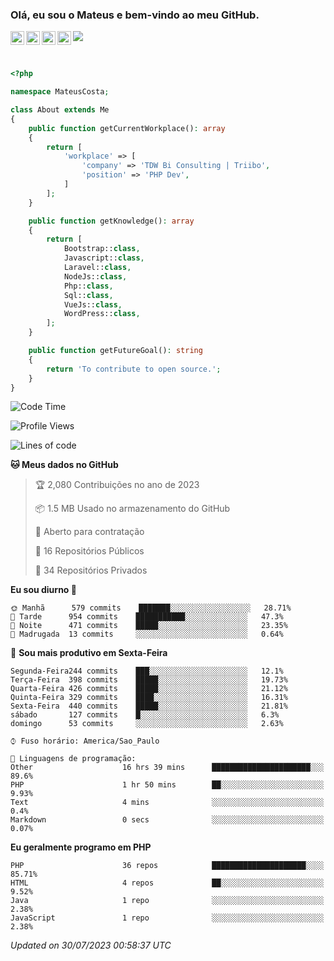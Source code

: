 
### Olá, eu sou o Mateus e bem-vindo ao meu GitHub.

<a href="https://costamateus.com.br/">
  <img align="left" alt="MLC" width="22px" src="https://www.costamateus.com.br/favicon.ico" />
</a>
<a href="https://www.linkedin.com/in/costamateus6/">
  <img align="left" alt="LinkedIn Mateus" width="22px" src="https://cdn.jsdelivr.net/npm/simple-icons@v3/icons/linkedin.svg" />
</a>
<a href="https://www.instagram.com/mateuslc6/">
  <img align="left" alt="Instagram Mateus" width="22px" src="https://cdn.jsdelivr.net/npm/simple-icons@v3/icons/instagram.svg" />
</a>
<a href="https://www.facebook.com/costamateus6/">
  <img align="left" alt="Facebook Mateus" width="22px" src="https://cdn.jsdelivr.net/npm/simple-icons@3.13.0/icons/facebook.svg" />
</a>

![](https://visitor-badge.glitch.me/badge?page_id=costamateus.costamateus)

<br />

```php
<?php

namespace MateusCosta;

class About extends Me
{
    public function getCurrentWorkplace(): array
    {
        return [
            'workplace' => [
                'company' => 'TDW Bi Consulting | Triibo',
                'position' => 'PHP Dev',
            ]
        ];
    }

    public function getKnowledge(): array
    {
        return [
            Bootstrap::class,
            Javascript::class,
            Laravel::class,
            NodeJs::class,
            Php::class,
            Sql::class,
            VueJs::class,
            WordPress::class,
        ];
    }

    public function getFutureGoal(): string
    {
        return 'To contribute to open source.';
    }
}
```

<!--START_SECTION:waka-->
![Code Time](http://img.shields.io/badge/Code%20Time-1%2C617%20hrs%2014%20mins-blue)

![Profile Views](http://img.shields.io/badge/Visualizac%C3%B5es%20do%20perfil-0-blue)

![Lines of code](https://img.shields.io/badge/Desde%20o%20Hello%20World%20eu%20escrevi--2%20Million%20linhas%20de%20c%C3%B3digo-blue)

**🐱 Meus dados no GitHub** 

> 🏆 2,080 Contribuições no ano de 2023
 > 
> 📦 1.5 MB Usado no armazenamento do GitHub 
 > 
> 💼 Aberto para contratação
 > 
> 📜 16 Repositórios Públicos 
 > 
> 🔑 34 Repositórios Privados  
 > 
**Eu sou diurno 🐤** 

```text
🌞 Manhã      579 commits    ███████░░░░░░░░░░░░░░░░░░   28.71% 
🌆 Tarde      954 commits    ███████████░░░░░░░░░░░░░░   47.3% 
🌃 Noite      471 commits    █████░░░░░░░░░░░░░░░░░░░░   23.35% 
🌙 Madrugada  13 commits     ░░░░░░░░░░░░░░░░░░░░░░░░░   0.64%

```
📅 **Sou mais produtivo em Sexta-Feira** 

```text
Segunda-Feira244 commits    ███░░░░░░░░░░░░░░░░░░░░░░   12.1% 
Terça-Feira  398 commits    █████░░░░░░░░░░░░░░░░░░░░   19.73% 
Quarta-Feira 426 commits    █████░░░░░░░░░░░░░░░░░░░░   21.12% 
Quinta-Feira 329 commits    ████░░░░░░░░░░░░░░░░░░░░░   16.31% 
Sexta-Feira  440 commits    █████░░░░░░░░░░░░░░░░░░░░   21.81% 
sábado       127 commits    █░░░░░░░░░░░░░░░░░░░░░░░░   6.3% 
domingo      53 commits     ░░░░░░░░░░░░░░░░░░░░░░░░░   2.63%

```


```text
⌚︎ Fuso horário: America/Sao_Paulo

💬 Linguagens de programação: 
Other                    16 hrs 39 mins      ██████████████████████░░░   89.6% 
PHP                      1 hr 50 mins        ██░░░░░░░░░░░░░░░░░░░░░░░   9.93% 
Text                     4 mins              ░░░░░░░░░░░░░░░░░░░░░░░░░   0.4% 
Markdown                 0 secs              ░░░░░░░░░░░░░░░░░░░░░░░░░   0.07%

```

**Eu geralmente programo em PHP** 

```text
PHP                      36 repos            █████████████████████░░░░   85.71% 
HTML                     4 repos             ██░░░░░░░░░░░░░░░░░░░░░░░   9.52% 
Java                     1 repo              ░░░░░░░░░░░░░░░░░░░░░░░░░   2.38% 
JavaScript               1 repo              ░░░░░░░░░░░░░░░░░░░░░░░░░   2.38%

```



 *Updated on 30/07/2023 00:58:37 UTC*
<!--END_SECTION:waka-->
